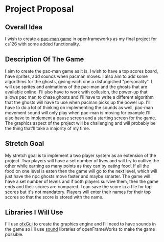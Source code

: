 # Project Proposal
## Overall Idea
I wish to create a [pac-man game](http://www.freepacman.org/) in openframeworks as my final project for cs126 with some added functionality.
## Description Of The Game
I aim to create the pac-man game as it is. I wish to have a top scores board, have sprites, add sounds when pacman moves. I also aim to add some algorithms for the ghosts, giving each one a distungished "personality". I will use sprites and animations of the pac-man and the ghosts that are available online. I'll also have to work with collusion, the power-up that allows pac man to chase ghosts and I'll have to write a different algorithm that the ghosts will have to use when pacman picks up the power up. I'll have to do a lot of thinking on implementing the sounds as well, pac-man movement sound will only play when pac-man is moving for example.I'll also have to implement a pause screen and a starting screen for the game. The graphics aspect of the project will be challenging and will probably be the thing that'll take a majority of my time.
## Stretch Goal
My stretch goal is to implement a two player system as an extension of the project. Two players will have a set number of lives and will try to outlive the other while earning as many points as they can by eating food. If all the food on one level is eaten then the game will go to the next level, which will just have the npc ghosts move faster and maybe smarter. The game will have a set number of levels and if both players survive them, then the game ends and their scores are compared. I can save the score in a file for top scores but it's not mandatory. Players will enter their names for their top scores so that the score is stored with the name.
## Libraries I Will Use
I'll use [ofxGui](https://openframeworks.cc/documentation/ofxGui/) to create the graphics engine and I'll need to have sounds in the game so I'll use [sound](https://openframeworks.cc/documentation/sound/) libraries of openFrameWorks to make the game possible.
